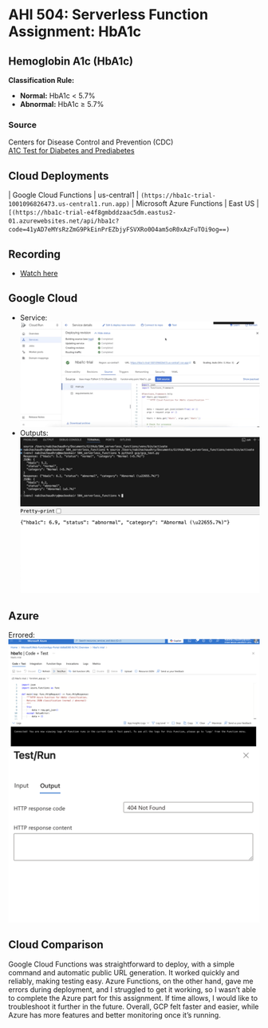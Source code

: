 # AHI 504: Serverless Function Assignment: HbA1c 

## Hemoglobin A1c (HbA1c)  
**Classification Rule:**  
- **Normal:** HbA1c < 5.7%  
- **Abnormal:** HbA1c ≥ 5.7%  
  
### Source 
Centers for Disease Control and Prevention (CDC)  
[A1C Test for Diabetes and Prediabetes](https://www.cdc.gov/diabetes/diabetes-testing/prediabetes-a1c-test.html)

## Cloud Deployments
| Google Cloud Functions | us-central1 | `(https://hba1c-trial-1001096826473.us-central1.run.app)` 
| Microsoft Azure Functions | East US | `[(https://hba1c-trial-e4f8gmbddzaac5dm.eastus2-01.azurewebsites.net/api/hba1c?code=41yAD7eMYsRzZmG9PkEinPrEZbjyFSVXRo0O4am5oR0xAzFuTOi9og==)` 

## Recording
- [Watch here](https://drive.google.com/file/d/1dB-TA_ONqkGrTK51he8EIoWyZw6r0LKy/view?usp=drive_link)

## Google Cloud
- Service:
![pic](images/gcp-service.png)
- Outputs:
![pic](images/gcp-output.png)
![pic](images/gcp-url.png)

## Azure
Errored:
![pic](images/azure-setup.png)
![pic](images/azure-error.png)

## Cloud Comparison
Google Cloud Functions was straightforward to deploy, with a simple command and automatic public URL generation. It worked quickly and reliably, making testing easy. Azure Functions, on the other hand, gave me errors during deployment, and I struggled to get it working, so I wasn’t able to complete the Azure part for this assignment. If time allows, I would like to troubleshoot it further in the future. Overall, GCP felt faster and easier, while Azure has more features and better monitoring once it’s running.
